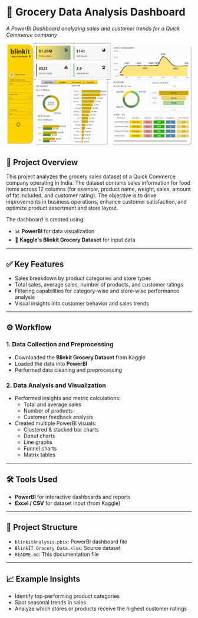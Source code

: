 # 🛒 Grocery Data Analysis Dashboard  
_A PowerBI Dashboard analyzing sales and customer trends for a Quick Commerce company_

![](GroceryDashboard1.jpeg)  

## 📌 Project Overview

This project analyzes the grocery sales dataset of a Quick Commerce company operating in India. The dataset contains sales information for food items across 12 columns (for example, product name, weight, sales, amount of fat included, and customer rating). The objective is to drive improvements in business operations, enhance customer satisfaction, and optimize product assortment and store layout.

The dashboard is created using:
- 📊 **PowerBI** for data visualization
- 📂 **Kaggle's Blinkit Grocery Dataset** for input data

---

## ✅ Key Features
- Sales breakdown by product categories and store types
- Total sales, average sales, number of products, and customer ratings
- Filtering capabilities for category-wise and store-wise performance analysis
- Visual insights into customer behavior and sales trends

---

## ⚙️ Workflow

### 1. Data Collection and Preprocessing
- Downloaded the **Blinkit Grocery Dataset** from Kaggle
- Loaded the data into **PowerBI**
- Performed data cleaning and preprocessing

### 2. Data Analysis and Visualization
- Performed insights and metric calculations:
  - Total and average sales
  - Number of products
  - Customer feedback analysis
- Created multiple PowerBI visuals:
  - Clustered & stacked bar charts
  - Donut charts
  - Line graphs
  - Funnel charts
  - Matrix tables

---

## 🛠️ Tools Used
- **PowerBI** for interactive dashboards and reports
- **Excel / CSV** for dataset input (from Kaggle)

---

## 📁 Project Structure
- `blinkitAnalysis.pbix`: PowerBI dashboard file
- `BlinkIT Grocery Data.xlsx`: Source dataset
- `README.md`: This documentation file

---

## 📈 Example Insights
- Identify top-performing product categories
- Spot seasonal trends in sales
- Analyze which stores or products receive the highest customer ratings
